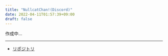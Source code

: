 ```yaml
---
title: "NullcatChan!(Discord)"
date: 2022-04-11T01:57:39+09:00
draft: false
---
```


作成中...

---

- [リポジトリ](https://github.com/nullnyat/NullcatChan-Discord)

